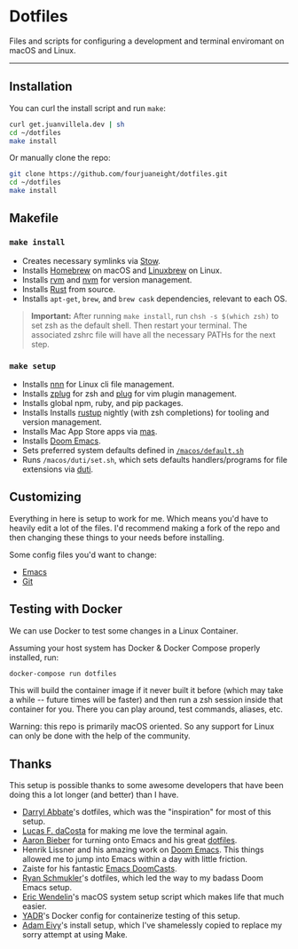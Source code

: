 # Dotfiles

Files and scripts for configuring a development and terminal enviromant on macOS and Linux.

---

## Installation

You can curl the install script and run `make`:

```bash
curl get.juanvillela.dev | sh
cd ~/dotfiles
make install
```

Or manually clone the repo:

```bash
git clone https://github.com/fourjuaneight/dotfiles.git
cd ~/dotfiles
make install
```

## Makefile

### `make install`

- Creates necessary symlinks via [Stow](https://www.gnu.org/software/stow/).
- Installs [Homebrew](https://brew.sh) on macOS and [Linuxbrew](http://linuxbrew.sh/) on Linux.
- Installs [rvm](https://rvm.io/) and [nvm](https://github.com/creationix/nvm) for version management.
- Installs [Rust](https://www.rust-lang.org) from source.
- Installs `apt-get`, `brew`, and `brew cask` dependencies, relevant to each OS.

> **Important:** After running `make install`, run `chsh -s $(which zsh)` to set zsh as the default shell. Then restart your terminal. The associated zshrc file will have all the necessary PATHs for the next step.

### `make setup`

- Installs [nnn](https://github.com/jarun/nnn) for Linux cli file management.
- Installs [zplug](https://github.com/zplug/zplug) for zsh and [plug](https://github.com/zplug/zplug) for vim plugin management.
- Installs global npm, ruby, and pip packages.
- Installs Installs [rustup](https://github.com/rust-lang/rustup) nightly (with zsh completions) for tooling and version management.
- Installs Mac App Store apps via [mas](https://github.com/mas-cli/mas).
- Installs [Doom Emacs](https://github.com/hlissner/doom-emacs).
- Sets preferred system defaults defined in [`/macos/default.sh`](https://github.com/fourjuaneight/dotfiles/blob/master/macos/default.sh)
- Runs `/macos/duti/set.sh`, which sets defaults handlers/programs for file extensions via [duti](http://duti.org).

## Customizing

Everything in here is setup to work for me. Which means you'd have to heavily edit a lot of the files. I'd recommend making a fork of the repo and then changing these things to your needs before installing.

Some config files you'd want to change:

- [Emacs](https://github.com/fourjuaneight/dotfiles/blob/master/emacs/.doom.d/config.el)
- [Git](https://github.com/fourjuaneight/dotfiles/blob/master/git/.gitconfig)

## Testing with Docker

We can use Docker to test some changes in a Linux Container.

Assuming your host system has Docker & Docker Compose properly installed, run:

```bash
docker-compose run dotfiles
```

This will build the container image if it never built it before (which may take a while -- future times will be faster) and then run a zsh session inside that container for you. There you can play around, test commands, aliases, etc.

Warning: this repo is primarily macOS oriented. So any support for Linux can only be done with the help of the community.

## Thanks

This setup is possible thanks to some awesome developers that have
been doing this a lot longer (and better) than I have.

- [Darryl Abbate](https://github.com/rootbeersoup/dotfiles)'s dotfiles, which was the "inspiration" for most of this setup.
- [Lucas F. daCosta](https://lucasfcosta.com/2019/04/07/streams-introduction.html) for making me love the terminal again.
- [Aaron Bieber](https://youtu.be/JWD1Fpdd4Pc) for turning onto Emacs and his great [dotfiles](https://github.com/aaronbieber/dotfiles).
- Henrik Lissner and his amazing work on [Doom Emacs](https://github.com/hlissner/doom-emacs). This things allowed me to jump into Emacs within a day with little friction.
- Zaiste for his fantastic [Emacs DoomCasts](https://www.youtube.com/playlist?list=PLhXZp00uXBk4np17N39WvB80zgxlZfVwj).
- [Ryan Schmukler](https://github.com/rschmukler/doom.d)'s dotfiles, which led the way to my badass Doom Emacs setup.
- [Eric Wendelin](https://github.com/eriwen/dotfiles)'s macOS system setup script which makes life that much easier.
- [YADR](https://github.com/skwp/dotfiles)'s Docker config for containerize testing of this setup.
- [Adam Eivy](https://github.com/atomantic/dotfiles)'s install setup, which I've shamelessly copied to replace my sorry attempt at using Make.
